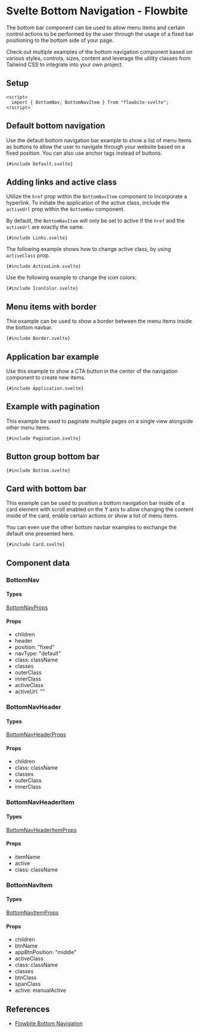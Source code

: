 # Svelte Bottom Navigation - Flowbite


The bottom bar component can be used to allow menu items and certain control actions to be performed by the user through the usage of a fixed bar positioning to the bottom side of your page.

Check out multiple examples of the bottom navigation component based on various styles, controls, sizes, content and leverage the utility classes from Tailwind CSS to integrate into your own project.

## Setup

```svelte
<script>
  import { BottomNav, BottomNavItem } from "flowbite-svelte";
</script>
```

## Default bottom navigation

Use the default bottom navigation bar example to show a list of menu items as buttons to allow the user to navigate through your website based on a fixed position. You can also use anchor tags instead of buttons.

```svelte
{#include Default.svelte}
```

## Adding links and active class

Utilize the `href` prop within the `BottomNavItem` component to incorporate a hyperlink. To initiate the application of the active class, include the `activeUrl` prop within the `BottomNav` component.

By default, the `BottomNavItem` will only be set to active if the `href` and the `activeUrl` are exactly the same.

```svelte
{#include Links.svelte}
```

The following example shows how to change active class, by using `activeClass` prop.

```svelte
{#include ActiveLink.svelte}
```

Use the following example to change the icon colors:

```svelte
{#include IconColor.svelte}
```

## Menu items with border

This example can be used to show a border between the menu items inside the bottom navbar.

```svelte
{#include Border.svelte}
```

## Application bar example

Use this example to show a CTA button in the center of the navigation component to create new items.

```svelte
{#include Application.svelte}
```

## Example with pagination

This example be used to paginate multiple pages on a single view alongside other menu items.

```svelte
{#include Pagination.svelte}
```

## Button group bottom bar

```svelte
{#include Bottom.svelte}
```

## Card with bottom bar

This example can be used to position a bottom navigation bar inside of a card element with scroll enabled on the Y axis to allow changing the content inside of the card, enable certain actions or show a list of menu items.

You can even use the other bottom navbar examples to exchange the default one presented here.

```svelte
{#include Card.svelte}
```

## Component data

### BottomNav

#### Types

[BottomNavProps](https://github.com/themesberg/flowbite-svelte/blob/main/src/lib/types.ts#L246)

#### Props

- children
- header
- position: "fixed"
- navType: "default"
- class: className
- classes
- outerClass
- innerClass
- activeClass
- activeUrl: ""

### BottomNavHeader

#### Types

[BottomNavHeaderProps](https://github.com/themesberg/flowbite-svelte/blob/main/src/lib/types.ts#L265)

#### Props

- children
- class: className
- classes
- outerClass
- innerClass

### BottomNavHeaderItem

#### Types

[BottomNavHeaderItemProps](https://github.com/themesberg/flowbite-svelte/blob/main/src/lib/types.ts#L271)

#### Props

- itemName
- active
- class: className

### BottomNavItem

#### Types

[BottomNavItemProps](https://github.com/themesberg/flowbite-svelte/blob/main/src/lib/types.ts#L255)

#### Props

- children
- btnName
- appBtnPosition: "middle"
- activeClass
- class: className
- classes
- btnClass
- spanClass
- active: manualActive


## References

- [Flowbite Bottom Navigation](https://flowbite.com/docs/components/bottom-navigation/)


